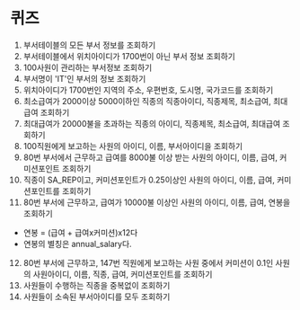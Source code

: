 # 퀴즈
1. 부서테이블의 모든 부서 정보를 조회하기
2. 부서테이블에서 위치아이디가 1700번이 아닌 부서 정보 조회하기
3. 100사원이 관리하는 부서정보 조회하기
4. 부서명이 'IT'인 부서의 정보 조회하기
5. 위치아이디가 1700번인 지역의 주소, 우편번호, 도시명, 국가코드를 조회하기
6. 최소급여가 2000이상 5000이하인 직종의 직종아이디, 직종제목, 최소급여, 최대급여 조회하기
7. 최대급여가 20000불을 초과하는 직종의 아이디, 직종제목, 최소급여, 최대급여 조회하기
8. 100직원에게 보고하는 사원의 아이디, 이름, 부서아이디을 조회하기
9. 80번 부서에서 근무하고 급여를 8000불 이상 받는 사원의 아이디, 이름, 급여, 커미션포인트 조회하기
10. 직종이 SA_REP이고, 커미션포인트가 0.25이상인 사원의 아이디, 이름, 급여, 커미션포인트를 조회하기
11. 80번 부서에 근무하고, 급여가 10000불 이상인 사원의 아이디, 이름, 급여, 연봉을 조회하기
  + 연봉 = (급여 + 급여x커미션)x12다
  + 연봉의 별칭은 annual_salary다.
12. 80번 부서에 근무하고, 147번 직원에게 보고하는 사원 중에서 커미션이 0.1인 사원의 사원아이디, 이름, 직종, 급여, 커미션포인트를 조회하기
13. 사원들이 수행하는 직종을 중복없이 조회하기
14. 사원들이 소속된 부서아이디를 모두 조회하기
